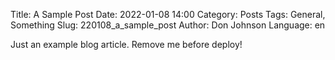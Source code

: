 Title: A Sample Post
Date: 2022-01-08 14:00
Category: Posts
Tags: General, Something
Slug: 220108_a_sample_post
Author: Don Johnson
Language: en
<!-- Image: {filename}/images/image_in_content_folder.jpg -->
<!-- Gallery: {photo}/path_to_gallery/ -->

Just an example blog article. Remove me before deploy!
